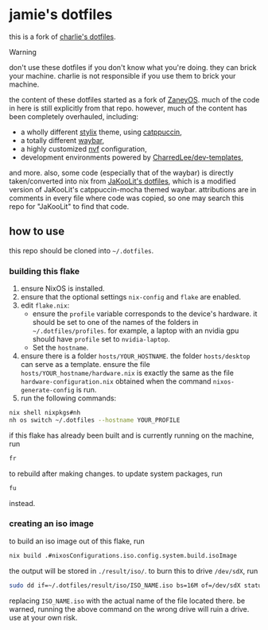 # jamie's dotfiles

this is a fork of [charlie's dotfiles](https://github.com/CharredLee/.dotfiles).

> [!WARNING]
> don't use these dotfiles if you don't know what you're doing. they can brick
> your machine. charlie is not responsible if you use them to brick your
> machine.

the content of these dotfiles started as a fork of
[ZaneyOS](https://gitlab.com/Zaney/zaneyos). much of the code in here is still
explicitly from that repo. however, much of the content has been completely
overhauled, including:

- a wholly different [stylix](https://github.com/danth/stylix) theme, using
  [catppuccin](https://catppuccin.com/),
- a totally different [waybar](https://github.com/Alexays/Waybar),
- a highly customized [nvf](https://github.com/NotAShelf/nvf) configuration,
- development environments powered by
  [CharredLee/dev-templates](https://github.com/CharredLee/dev-templates),

and more. also, some code (especially that of the waybar) is directly
taken/converted into nix from
[JaKooLit's dotfiles](https://github.com/JaKooLit/Hyprland-Dots), which is a
modified version of JaKooLit's catppuccin-mocha themed waybar. attributions are
in comments in every file where code was copied, so one may search this repo for
"JaKooLit" to find that code.

## how to use

this repo should be cloned into `~/.dotfiles`.

### building this flake

1. ensure NixOS is installed.
2. ensure that the optional settings `nix-config` and `flake` are enabled.
3. edit `flake.nix`:
   - ensure the `profile` variable corresponds to the device's hardware. it
     should be set to one of the names of the folders in `~/.dotfiles/profiles`.
     for example, a laptop with an nvidia gpu should have `profile` set to
     `nvidia-laptop`.
   - Set the `hostname`.
4. ensure there is a folder `hosts/YOUR_HOSTNAME`. the folder `hosts/desktop`
   can serve as a template. ensure the file `hosts/YOUR_hostname/hardware.nix`
   is exactly the same as the file `hardware-configuration.nix` obtained when
   the command `nixos-generate-config` is run.
5. run the following commands:

```sh
nix shell nixpkgs#nh
nh os switch ~/.dotfiles --hostname YOUR_PROFILE
```

if this flake has already been built and is currently running on the machine,
run

```sh
fr
```

to rebuild after making changes. to update system packages, run

```sh
fu
```

instead.

### creating an iso image

to build an iso image out of this flake, run

```sh
nix build .#nixosConfigurations.iso.config.system.build.isoImage
```

the output will be stored in `./result/iso/`. to burn this to drive `/dev/sdX`,
run

```sh
sudo dd if=~/.dotfiles/result/iso/ISO_NAME.iso bs=16M of=/dev/sdX status=progress oflag=sync
```

replacing `ISO_NAME.iso` with the actual name of the file located there. be
warned, running the above command on the wrong drive will ruin a drive. use at
your own risk.
